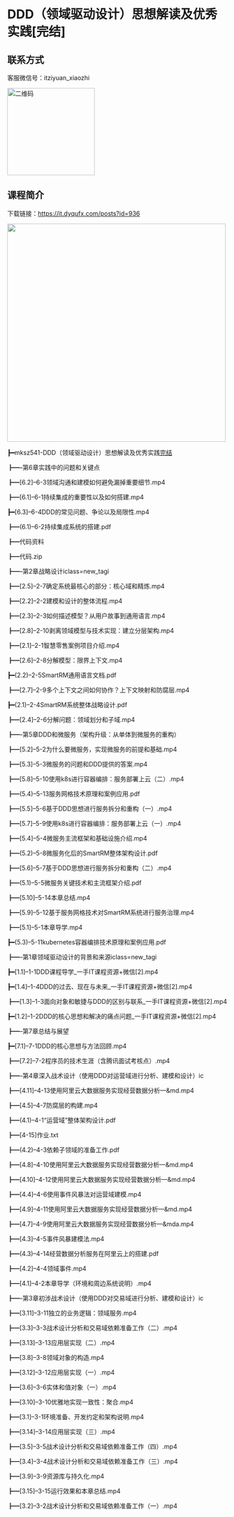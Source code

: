 # DDD（领域驱动设计）思想解读及优秀实践[完结]

## 联系方式

客服微信号：itziyuan_xiaozhi

<img src="https://ziyuanyun.oss-cn-guangzhou.aliyuncs.com/common/20240614073449/666b82192834a.jpg" width="200" height="200" alt="二维码">

## 课程简介

下载链接：https://it.dyqufx.com/posts?id=936

<img src="https://ziyuanyun.oss-cn-guangzhou.aliyuncs.com/yun/20240515153437/6644658d3156d.jpg" width="500" alt="">

  ┣━mksz541-DDD（领域驱动设计）思想解读及优秀实践[完结](1)

 ┣━&#8211;第6章实践中的问题和关键点

 ┣━[6.2]&#8211;6-3领域沟通和建模如何避免漏掉重要细节.mp4

 ┣━[6.1]&#8211;6-1持续集成的重要性以及如何搭建.mp4

 ┣━[6.3]&#8211;6-4DDD的常见问题、争论以及局限性.mp4

 ┣━(6.1)&#8211;6-2持续集成系统的搭建.pdf

 ┣━代码资料

 ┣━代码.zip

 ┣━&#8211;第2章战略设计iclass=new_tagi

 ┣━[2.5]&#8211;2-7确定系统最核心的部分：核心域和精炼.mp4

 ┣━[2.2]&#8211;2-2建模和设计的整体流程.mp4

 ┣━[2.3]&#8211;2-3如何描述模型？从用户故事到通用语言.mp4

 ┣━[2.8]&#8211;2-10剥离领域模型与技术实现：建立分层架构.mp4

 ┣━[2.1]&#8211;2-1智慧零售案例项目介绍.mp4

 ┣━[2.6]&#8211;2-8分解模型：限界上下文.mp4

 ┣━(2.2)&#8211;2-5SmartRM通用语言文档.pdf

 ┣━[2.7]&#8211;2-9多个上下文之间如何协作？上下文映射和防腐层.mp4

 ┣━(2.1)&#8211;2-4SmartRM系统整体战略设计.pdf

 ┣━[2.4]&#8211;2-6分解问题：领域划分和子域.mp4

 ┣━&#8211;第5章DDD和微服务（架构升级：从单体到微服务的重构）

 ┣━[5.2]&#8211;5-2为什么要微服务，实现微服务的前提和基础.mp4

 ┣━[5.3]&#8211;5-3微服务的问题和DDD提供的答案.mp4

 ┣━[5.8]&#8211;5-10使用k8s进行容器编排：服务部署上云（二）.mp4

 ┣━(5.4)&#8211;5-13服务网格技术原理和案例应用.pdf

 ┣━[5.5]&#8211;5-6基于DDD思想进行服务拆分和重构（一）.mp4

 ┣━[5.7]&#8211;5-9使用k8s进行容器编排：服务部署上云（一）.mp4

 ┣━[5.4]&#8211;5-4微服务主流框架和基础设施介绍.mp4

 ┣━(5.2)&#8211;5-8微服务化后的SmartRM整体架构设计.pdf

 ┣━[5.6]&#8211;5-7基于DDD思想进行服务拆分和重构（二）.mp4

 ┣━(5.1)&#8211;5-5微服务关键技术和主流框架介绍.pdf

 ┣━[5.10]&#8211;5-14本章总结.mp4

 ┣━[5.9]&#8211;5-12基于服务网格技术对SmartRM系统进行服务治理.mp4

 ┣━[5.1]&#8211;5-1本章导学.mp4

 ┣━(5.3)&#8211;5-11kubernetes容器编排技术原理和案例应用.pdf

 ┣━&#8211;第1章领域驱动设计的背景和来源iclass=new_tagi

 ┣━[1.1]&#8211;1-1DDD课程导学_一手IT课程资源+微信[2].mp4

 ┣━[1.4]&#8211;1-4DDD的过去、现在与未来_一手IT课程资源+微信[2].mp4

 ┣━[1.3]&#8211;1-3面向对象和敏捷与DDD的区别与联系_一手IT课程资源+微信[2].mp4

 ┣━[1.2]&#8211;1-2DDD的核心思想和解决的痛点问题_一手IT课程资源+微信[2].mp4

 ┣━&#8211;第7章总结与展望

 ┣━[7.1]&#8211;7-1DDD的核心思想与方法回顾.mp4

 ┣━[7.2]&#8211;7-2程序员的技术生涯（含腾讯面试考核点）.mp4

 ┣━&#8211;第4章深入战术设计（使用DDD对运营域进行分析、建模和设计）ic

 ┣━[4.11]&#8211;4-13使用阿里云大数据服务实现经营数据分析—&amp;md.mp4

 ┣━[4.5]&#8211;4-7防腐层的构建.mp4

 ┣━(4.1)&#8211;4-1“运营域”整体架构设计.pdf

 ┣━[4-15]作业.txt

 ┣━(4.2)&#8211;4-3依赖子领域的准备工作.pdf

 ┣━[4.8]&#8211;4-10使用阿里云大数据服务实现经营数据分析—&amp;md.mp4

 ┣━[4.10]&#8211;4-12使用阿里云大数据服务实现经营数据分析—&amp;md.mp4

 ┣━[4.4]&#8211;4-6使用事件风暴法对运营域建模.mp4

 ┣━[4.9]&#8211;4-11使用阿里云大数据服务实现经营数据分析—&amp;md.mp4

 ┣━[4.7]&#8211;4-9使用阿里云大数据服务实现经营数据分析—&amp;mda.mp4

 ┣━[4.3]&#8211;4-5事件风暴建模法.mp4

 ┣━(4.3)&#8211;4-14经营数据分析服务在阿里云上的搭建.pdf

 ┣━[4.2]&#8211;4-4领域事件.mp4

 ┣━[4.1]&#8211;4-2本章导学（环境和周边系统说明）.mp4

 ┣━&#8211;第3章初涉战术设计（使用DDD对交易域进行分析、建模和设计）ic

 ┣━[3.11]&#8211;3-11独立的业务逻辑：领域服务.mp4

 ┣━[3.3]&#8211;3-3战术设计分析和交易域依赖准备工作（二）.mp4

 ┣━[3.13]&#8211;3-13应用层实现（二）.mp4

 ┣━[3.8]&#8211;3-8领域对象的构造.mp4

 ┣━[3.12]&#8211;3-12应用层实现（一）.mp4

 ┣━[3.6]&#8211;3-6实体和值对象（一）.mp4

 ┣━[3.10]&#8211;3-10优雅地实现一致性：聚合.mp4

 ┣━[3.1]&#8211;3-1环境准备、开发约定和架构说明.mp4

 ┣━[3.14]&#8211;3-14应用层实现（三）.mp4

 ┣━[3.5]&#8211;3-5战术设计分析和交易域依赖准备工作（四）.mp4

 ┣━[3.4]&#8211;3-4战术设计分析和交易域依赖准备工作（三）.mp4

 ┣━[3.9]&#8211;3-9资源库与持久化.mp4

 ┣━[3.15]&#8211;3-15运行效果和本章总结.mp4

 ┣━[3.2]&#8211;3-2战术设计分析和交易域依赖准备工作（一）.mp4

  